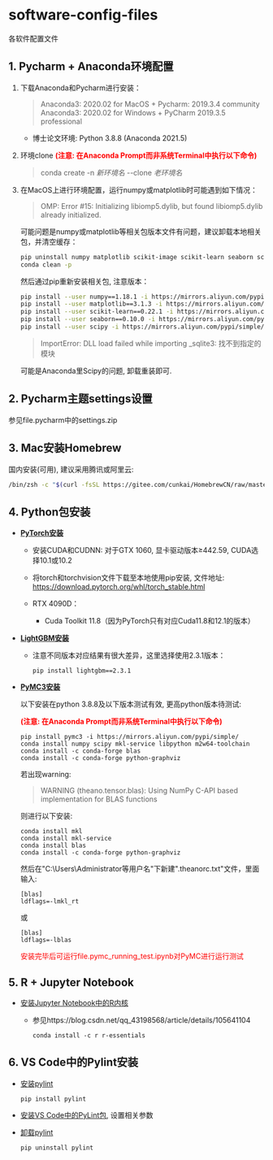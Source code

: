 # software-config-files

各软件配置文件

## 1. Pycharm + Anaconda环境配置

1. 下载Anaconda和Pycharm进行安装：
   
   > Anaconda3: 2020.02 for MacOS + Pycharm: 2019.3.4 community
   > Anaconda3: 2020.02 for Windows + PyCharm 2019.3.5 professional

   * 博士论文环境: Python 3.8.8 (Anaconda 2021.5)

2. 环境clone
   **<font color=red>(注意: 在Anaconda Prompt而非系统Terminal中执行以下命令)</font>**

   > conda create -n *新环境名* --clone *老环境名*

3. 在MacOS上进行环境配置，运行numpy或matplotlib时可能遇到如下情况：

   > OMP: Error #15: Initializing libiomp5.dylib, but found libiomp5.dylib already initialized.

   可能问题是numpy或matplotlib等相关包版本文件有问题，建议卸载本地相关包，并清空缓存：

   ```bash
   pip uninstall numpy matplotlib scikit-image scikit-learn seaborn scipy
   conda clean -p
   ```

   然后通过pip重新安装相关包, 注意版本：

   ```bash
   pip install --user numpy==1.18.1 -i https://mirrors.aliyun.com/pypi/simple/
   pip install --user matplotlib==3.1.3 -i https://mirrors.aliyun.com/pypi/simple/
   pip install --user scikit-learn==0.22.1 -i https://mirrors.aliyun.com/pypi/simple/
   pip install --user seaborn==0.10.0 -i https://mirrors.aliyun.com/pypi/simple/
   pip install --user scipy -i https://mirrors.aliyun.com/pypi/simple/
   ```

   > ImportError: DLL load failed while importing _sqlite3: 找不到指定的模块

   可能是Anaconda里Scipy的问题, 卸载重装即可.

## 2. Pycharm主题settings设置

参见file.pycharm中的settings.zip

## 3. Mac安装Homebrew

国内安装(可用), 建议采用腾讯或阿里云:

```zsh
/bin/zsh -c "$(curl -fsSL https://gitee.com/cunkai/HomebrewCN/raw/master/Homebrew.sh)"
```

## 4. Python包安装

* <u>**PyTorch安装**</u>

  * 安装CUDA和CUDNN: 对于GTX 1060, 显卡驱动版本$\geq$442.59, CUDA选择10.1或10.2
  * 将torch和torchvision文件下载至本地使用pip安装, 文件地址: <https://download.pytorch.org/whl/torch_stable.html>

  * RTX 4090D：
     * Cuda Toolkit 11.8（因为PyTorch只有对应Cuda11.8和12.1的版本）

* <u>**LightGBM安装**</u>

  * 注意不同版本对应结果有很大差异，这里选择使用2.3.1版本：

    ```
    pip install lightgbm==2.3.1
    ```

* <u>**PyMC3安装**</u>

  以下安装在python 3.8.8及以下版本测试有效, 更高python版本待测试:

  **<font color=red>(注意: 在Anaconda Prompt而非系统Terminal中执行以下命令)</font>**

  ```
  pip install pymc3 -i https://mirrors.aliyun.com/pypi/simple/
  conda install numpy scipy mkl-service libpython m2w64-toolchain
  conda install -c conda-forge blas
  conda install -c conda-forge python-graphviz
  ```

  若出现warning:

  > WARNING (theano.tensor.blas): Using NumPy C-API based implementation for BLAS functions

  则进行以下安装:

  ```
  conda install mkl
  conda install mkl-service
  conda install blas
  conda install -c conda-forge python-graphviz
  ```

  然后在"C:\Users\Administrator等用户名"下新建".theanorc.txt"文件，里面输入:

  ```
  [blas]
  ldflags=-lmkl_rt
  ```

  或

  ```
  [blas]
  ldflags=-lblas
  ```

  <font color="red">安装完毕后可运行file.pymc_running_test.ipynb对PyMC进行运行测试</font >

## 5. R + Jupyter Notebook

* <u>安装Jupyter Notebook中的R内核</u>

  * 参见https://blog.csdn.net/qq_43198568/article/details/105641104
  
    ```
    conda install -c r r-essentials
    ```

## 6. VS Code中的Pylint安装

* <u>安装pylint</u>
  
  ```
  pip install pylint
  ```

* <u>安装VS Code中的PyLint包</u>, 设置相关参数
* <u>卸载pylint</u>

  ```
  pip uninstall pylint
  ```
